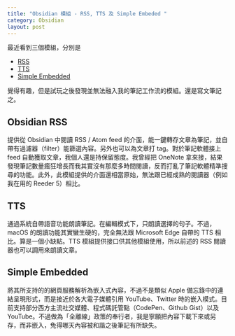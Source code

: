 ```yaml
---
title: "Obsidian 模組 - RSS, TTS 及 Simple Embeded "
category: Obsidian
layout: post
---
```


最近看到三個模組，分別是

- [RSS](https://github.com/joethei/obsidian-rss)
- [TTS](https://github.com/joethei/obsidian-tts)
- [Simple Embedded](https://github.com/samwarnick/obsidian-simple-embeds)

覺得有趣，但是試玩之後發現並無法融入我的筆記工作流的模組。還是寫文筆記之。

## Obsidian RSS

提供從 Obsidian 中閱讀 RSS / Atom feed 的介面，能一鍵轉存文章為筆記，並自帶有過濾器（filter）能篩選內容。另外也可以為文章打 tag。對於筆記軟體接上 feed 自動獲取文章，我個人還是持保留態度。我曾經把 OneNote 拿來接，結果發現筆記數量瘋狂增長而我其實沒有那麼多時間閱讀，反而打亂了筆記軟體精準搜尋的功能。此外，此模組提供的介面還相當原始，無法跟已經成熟的閱讀器（例如我在用的 Reeder 5）相比。

## TTS

通過系統自帶語音功能朗讀筆記。在編輯模式下，只朗讀選擇的句子。不過，macOS 的朗讀功能其實蠻生硬的，完全無法跟 Microsoft Edge 自帶的 TTS 相比。算是一個小缺點。TTS 模組提供接口供其他模組使用，所以前述的 RSS 閱讀器也可以調用來朗讀文章。

## Simple Embedded

將其所支持的的網頁服務解析為嵌入式內容，不過不是類似 Apple 備忘錄中的連結呈現形式，而是接近於各大電子媒體引用 YouTube、Twitter 時的嵌入模式。目前支持部分西方主流社交媒體、程式碼託管點（CodePen、Github Gist）以及 YouTube。不過做為「全離線」政策的奉行者，我是寧願把內容下載下來或另存，而非嵌入，免得哪天內容被和諧之後筆記有所缺失。
